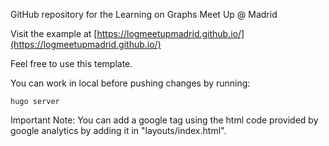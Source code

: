 GitHub repository for the Learning on Graphs Meet Up @ Madrid 

Visit the example at [https://logmeetupmadrid.github.io/](https://logmeetupmadrid.github.io/)

Feel free to use this template.

You can work in local before pushing changes by running:
```
hugo server 
```

Important Note:
You can add a google tag using the html code provided by google analytics by adding it in "layouts/index.html".
